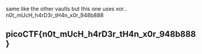 same like the other vaults but this one uses xor.. 
n0t_mUcH_h4rD3r_tH4n_x0r_948b888
## picoCTF{n0t_mUcH_h4rD3r_tH4n_x0r_948b888}
